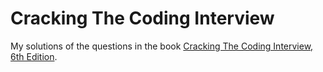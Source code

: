 # Cracking The Coding Interview

My solutions of the questions in the book [Cracking The Coding Interview, 6th Edition](https://www.crackingthecodinginterview.com).